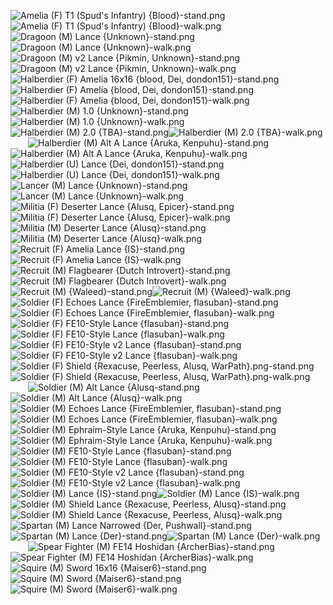 ![Amelia (F) T1 (Spud's Infantry) {Blood}-stand.png](https://raw.githubusercontent.com/Klokinator/FE-Repo/main/Map%20Sprites/Infantry%20-%20(Lnc)%20Soldiers,%20Halberdiers/Amelia%20(F)%20T1%20(Spud's%20Infantry)%20%7BBlood%7D-stand.png "Amelia (F) T1 (Spud's Infantry) {Blood}-stand.png")![Amelia (F) T1 (Spud's Infantry) {Blood}-walk.png](https://raw.githubusercontent.com/Klokinator/FE-Repo/main/Map%20Sprites/Infantry%20-%20(Lnc)%20Soldiers,%20Halberdiers/Amelia%20(F)%20T1%20(Spud's%20Infantry)%20%7BBlood%7D-walk.png "Amelia (F) T1 (Spud's Infantry) {Blood}-walk.png")&emsp;&emsp;![Dragoon (M) Lance {Unknown}-stand.png](https://raw.githubusercontent.com/Klokinator/FE-Repo/main/Map%20Sprites/Infantry%20-%20(Lnc)%20Soldiers,%20Halberdiers/Dragoon%20(M)%20Lance%20%7BUnknown%7D-stand.png "Dragoon (M) Lance {Unknown}-stand.png")![Dragoon (M) Lance {Unknown}-walk.png](https://raw.githubusercontent.com/Klokinator/FE-Repo/main/Map%20Sprites/Infantry%20-%20(Lnc)%20Soldiers,%20Halberdiers/Dragoon%20(M)%20Lance%20%7BUnknown%7D-walk.png "Dragoon (M) Lance {Unknown}-walk.png")&emsp;&emsp;![Dragoon (M) v2 Lance {Pikmin, Unknown}-stand.png](https://raw.githubusercontent.com/Klokinator/FE-Repo/main/Map%20Sprites/Infantry%20-%20(Lnc)%20Soldiers,%20Halberdiers/Dragoon%20(M)%20v2%20Lance%20%7BPikmin,%20Unknown%7D-stand.png "Dragoon (M) v2 Lance {Pikmin, Unknown}-stand.png")![Dragoon (M) v2 Lance {Pikmin, Unknown}-walk.png](https://raw.githubusercontent.com/Klokinator/FE-Repo/main/Map%20Sprites/Infantry%20-%20(Lnc)%20Soldiers,%20Halberdiers/Dragoon%20(M)%20v2%20Lance%20%7BPikmin,%20Unknown%7D-walk.png "Dragoon (M) v2 Lance {Pikmin, Unknown}-walk.png")&emsp;&emsp;![Halberdier (F) Amelia 16x16 {blood, Dei, dondon151}-stand.png](https://raw.githubusercontent.com/Klokinator/FE-Repo/main/Map%20Sprites/Infantry%20-%20(Lnc)%20Soldiers,%20Halberdiers/Halberdier%20(F)%20Amelia%2016x16%20%7Bblood,%20Dei,%20dondon151%7D-stand.png "Halberdier (F) Amelia 16x16 {blood, Dei, dondon151}-stand.png")![Halberdier (F) Amelia {blood, Dei, dondon151}-stand.png](https://raw.githubusercontent.com/Klokinator/FE-Repo/main/Map%20Sprites/Infantry%20-%20(Lnc)%20Soldiers,%20Halberdiers/Halberdier%20(F)%20Amelia%20%7Bblood,%20Dei,%20dondon151%7D-stand.png "Halberdier (F) Amelia {blood, Dei, dondon151}-stand.png")![Halberdier (F) Amelia {blood, Dei, dondon151}-walk.png](https://raw.githubusercontent.com/Klokinator/FE-Repo/main/Map%20Sprites/Infantry%20-%20(Lnc)%20Soldiers,%20Halberdiers/Halberdier%20(F)%20Amelia%20%7Bblood,%20Dei,%20dondon151%7D-walk.png "Halberdier (F) Amelia {blood, Dei, dondon151}-walk.png")&emsp;&emsp;![Halberdier (M) 1.0 {Unknown}-stand.png](https://raw.githubusercontent.com/Klokinator/FE-Repo/main/Map%20Sprites/Infantry%20-%20(Lnc)%20Soldiers,%20Halberdiers/Halberdier%20(M)%201.0%20%7BUnknown%7D-stand.png "Halberdier (M) 1.0 {Unknown}-stand.png")![Halberdier (M) 1.0 {Unknown}-walk.png](https://raw.githubusercontent.com/Klokinator/FE-Repo/main/Map%20Sprites/Infantry%20-%20(Lnc)%20Soldiers,%20Halberdiers/Halberdier%20(M)%201.0%20%7BUnknown%7D-walk.png "Halberdier (M) 1.0 {Unknown}-walk.png")&emsp;&emsp;![Halberdier (M) 2.0 {TBA}-stand.png](https://raw.githubusercontent.com/Klokinator/FE-Repo/main/Map%20Sprites/Infantry%20-%20(Lnc)%20Soldiers,%20Halberdiers/Halberdier%20(M)%202.0%20%7BTBA%7D-stand.png "Halberdier (M) 2.0 {TBA}-stand.png")![Halberdier (M) 2.0 {TBA}-walk.png](https://raw.githubusercontent.com/Klokinator/FE-Repo/main/Map%20Sprites/Infantry%20-%20(Lnc)%20Soldiers,%20Halberdiers/Halberdier%20(M)%202.0%20%7BTBA%7D-walk.png "Halberdier (M) 2.0 {TBA}-walk.png")&emsp;&emsp;![Halberdier (M) Alt A Lance {Aruka, Kenpuhu}-stand.png](https://raw.githubusercontent.com/Klokinator/FE-Repo/main/Map%20Sprites/Infantry%20-%20(Lnc)%20Soldiers,%20Halberdiers/Halberdier%20(M)%20Alt%20A%20Lance%20%7BAruka,%20Kenpuhu%7D-stand.png "Halberdier (M) Alt A Lance {Aruka, Kenpuhu}-stand.png")![Halberdier (M) Alt A Lance {Aruka, Kenpuhu}-walk.png](https://raw.githubusercontent.com/Klokinator/FE-Repo/main/Map%20Sprites/Infantry%20-%20(Lnc)%20Soldiers,%20Halberdiers/Halberdier%20(M)%20Alt%20A%20Lance%20%7BAruka,%20Kenpuhu%7D-walk.png "Halberdier (M) Alt A Lance {Aruka, Kenpuhu}-walk.png")&emsp;&emsp;![Halberdier (U) Lance {Dei, dondon151}-stand.png](https://raw.githubusercontent.com/Klokinator/FE-Repo/main/Map%20Sprites/Infantry%20-%20(Lnc)%20Soldiers,%20Halberdiers/Halberdier%20(U)%20Lance%20%7BDei,%20dondon151%7D-stand.png "Halberdier (U) Lance {Dei, dondon151}-stand.png")![Halberdier (U) Lance {Dei, dondon151}-walk.png](https://raw.githubusercontent.com/Klokinator/FE-Repo/main/Map%20Sprites/Infantry%20-%20(Lnc)%20Soldiers,%20Halberdiers/Halberdier%20(U)%20Lance%20%7BDei,%20dondon151%7D-walk.png "Halberdier (U) Lance {Dei, dondon151}-walk.png")&emsp;&emsp;![Lancer (M) Lance {Unknown}-stand.png](https://raw.githubusercontent.com/Klokinator/FE-Repo/main/Map%20Sprites/Infantry%20-%20(Lnc)%20Soldiers,%20Halberdiers/Lancer%20(M)%20Lance%20%7BUnknown%7D-stand.png "Lancer (M) Lance {Unknown}-stand.png")![Lancer (M) Lance {Unknown}-walk.png](https://raw.githubusercontent.com/Klokinator/FE-Repo/main/Map%20Sprites/Infantry%20-%20(Lnc)%20Soldiers,%20Halberdiers/Lancer%20(M)%20Lance%20%7BUnknown%7D-walk.png "Lancer (M) Lance {Unknown}-walk.png")&emsp;&emsp;![Militia (F) Deserter Lance {Alusq, Epicer}-stand.png](https://raw.githubusercontent.com/Klokinator/FE-Repo/main/Map%20Sprites/Infantry%20-%20(Lnc)%20Soldiers,%20Halberdiers/Militia%20(F)%20Deserter%20Lance%20%7BAlusq,%20Epicer%7D-stand.png "Militia (F) Deserter Lance {Alusq, Epicer}-stand.png")![Militia (F) Deserter Lance {Alusq, Epicer}-walk.png](https://raw.githubusercontent.com/Klokinator/FE-Repo/main/Map%20Sprites/Infantry%20-%20(Lnc)%20Soldiers,%20Halberdiers/Militia%20(F)%20Deserter%20Lance%20%7BAlusq,%20Epicer%7D-walk.png "Militia (F) Deserter Lance {Alusq, Epicer}-walk.png")&emsp;&emsp;![Militia (M) Deserter Lance {Alusq}-stand.png](https://raw.githubusercontent.com/Klokinator/FE-Repo/main/Map%20Sprites/Infantry%20-%20(Lnc)%20Soldiers,%20Halberdiers/Militia%20(M)%20Deserter%20Lance%20%7BAlusq%7D-stand.png "Militia (M) Deserter Lance {Alusq}-stand.png")![Militia (M) Deserter Lance {Alusq}-walk.png](https://raw.githubusercontent.com/Klokinator/FE-Repo/main/Map%20Sprites/Infantry%20-%20(Lnc)%20Soldiers,%20Halberdiers/Militia%20(M)%20Deserter%20Lance%20%7BAlusq%7D-walk.png "Militia (M) Deserter Lance {Alusq}-walk.png")&emsp;&emsp;![Recruit (F) Amelia Lance {IS}-stand.png](https://raw.githubusercontent.com/Klokinator/FE-Repo/main/Map%20Sprites/Infantry%20-%20(Lnc)%20Soldiers,%20Halberdiers/Recruit%20(F)%20Amelia%20Lance%20%7BIS%7D-stand.png "Recruit (F) Amelia Lance {IS}-stand.png")![Recruit (F) Amelia Lance {IS}-walk.png](https://raw.githubusercontent.com/Klokinator/FE-Repo/main/Map%20Sprites/Infantry%20-%20(Lnc)%20Soldiers,%20Halberdiers/Recruit%20(F)%20Amelia%20Lance%20%7BIS%7D-walk.png "Recruit (F) Amelia Lance {IS}-walk.png")&emsp;&emsp;![Recruit (M) Flagbearer {Dutch Introvert}-stand.png](https://raw.githubusercontent.com/Klokinator/FE-Repo/main/Map%20Sprites/Infantry%20-%20(Lnc)%20Soldiers,%20Halberdiers/Recruit%20(M)%20Flagbearer%20%7BDutch%20Introvert%7D-stand.png "Recruit (M) Flagbearer {Dutch Introvert}-stand.png")![Recruit (M) Flagbearer {Dutch Introvert}-walk.png](https://raw.githubusercontent.com/Klokinator/FE-Repo/main/Map%20Sprites/Infantry%20-%20(Lnc)%20Soldiers,%20Halberdiers/Recruit%20(M)%20Flagbearer%20%7BDutch%20Introvert%7D-walk.png "Recruit (M) Flagbearer {Dutch Introvert}-walk.png")&emsp;&emsp;![Recruit (M) {Waleed}-stand.png](https://raw.githubusercontent.com/Klokinator/FE-Repo/main/Map%20Sprites/Infantry%20-%20(Lnc)%20Soldiers,%20Halberdiers/Recruit%20(M)%20%7BWaleed%7D-stand.png "Recruit (M) {Waleed}-stand.png")![Recruit (M) {Waleed}-walk.png](https://raw.githubusercontent.com/Klokinator/FE-Repo/main/Map%20Sprites/Infantry%20-%20(Lnc)%20Soldiers,%20Halberdiers/Recruit%20(M)%20%7BWaleed%7D-walk.png "Recruit (M) {Waleed}-walk.png")&emsp;&emsp;![Soldier (F) Echoes Lance {FireEmblemier, flasuban}-stand.png](https://raw.githubusercontent.com/Klokinator/FE-Repo/main/Map%20Sprites/Infantry%20-%20(Lnc)%20Soldiers,%20Halberdiers/Soldier%20(F)%20Echoes%20Lance%20%7BFireEmblemier,%20flasuban%7D-stand.png "Soldier (F) Echoes Lance {FireEmblemier, flasuban}-stand.png")![Soldier (F) Echoes Lance {FireEmblemier, flasuban}-walk.png](https://raw.githubusercontent.com/Klokinator/FE-Repo/main/Map%20Sprites/Infantry%20-%20(Lnc)%20Soldiers,%20Halberdiers/Soldier%20(F)%20Echoes%20Lance%20%7BFireEmblemier,%20flasuban%7D-walk.png "Soldier (F) Echoes Lance {FireEmblemier, flasuban}-walk.png")&emsp;&emsp;![Soldier (F) FE10-Style Lance {flasuban}-stand.png](https://raw.githubusercontent.com/Klokinator/FE-Repo/main/Map%20Sprites/Infantry%20-%20(Lnc)%20Soldiers,%20Halberdiers/Soldier%20(F)%20FE10-Style%20Lance%20%7Bflasuban%7D-stand.png "Soldier (F) FE10-Style Lance {flasuban}-stand.png")![Soldier (F) FE10-Style Lance {flasuban}-walk.png](https://raw.githubusercontent.com/Klokinator/FE-Repo/main/Map%20Sprites/Infantry%20-%20(Lnc)%20Soldiers,%20Halberdiers/Soldier%20(F)%20FE10-Style%20Lance%20%7Bflasuban%7D-walk.png "Soldier (F) FE10-Style Lance {flasuban}-walk.png")![Soldier (F) FE10-Style v2 Lance {flasuban}-stand.png](https://raw.githubusercontent.com/Klokinator/FE-Repo/main/Map%20Sprites/Infantry%20-%20(Lnc)%20Soldiers,%20Halberdiers/Soldier%20(F)%20FE10-Style%20v2%20Lance%20%7Bflasuban%7D-stand.png "Soldier (F) FE10-Style v2 Lance {flasuban}-stand.png")![Soldier (F) FE10-Style v2 Lance {flasuban}-walk.png](https://raw.githubusercontent.com/Klokinator/FE-Repo/main/Map%20Sprites/Infantry%20-%20(Lnc)%20Soldiers,%20Halberdiers/Soldier%20(F)%20FE10-Style%20v2%20Lance%20%7Bflasuban%7D-walk.png "Soldier (F) FE10-Style v2 Lance {flasuban}-walk.png")&emsp;&emsp;![Soldier (F) Shield {Rexacuse, Peerless, Alusq, WarPath}.png-stand.png](https://raw.githubusercontent.com/Klokinator/FE-Repo/main/Map%20Sprites/Infantry%20-%20(Lnc)%20Soldiers,%20Halberdiers/Soldier%20(F)%20Shield%20%7BRexacuse,%20Peerless,%20Alusq,%20WarPath%7D.png-stand.png "Soldier (F) Shield {Rexacuse, Peerless, Alusq, WarPath}.png-stand.png")![Soldier (F) Shield {Rexacuse, Peerless, Alusq, WarPath}.png-walk.png](https://raw.githubusercontent.com/Klokinator/FE-Repo/main/Map%20Sprites/Infantry%20-%20(Lnc)%20Soldiers,%20Halberdiers/Soldier%20(F)%20Shield%20%7BRexacuse,%20Peerless,%20Alusq,%20WarPath%7D.png-walk.png "Soldier (F) Shield {Rexacuse, Peerless, Alusq, WarPath}.png-walk.png")&emsp;&emsp;![Soldier (M) Alt Lance {Alusq-stand.png](https://raw.githubusercontent.com/Klokinator/FE-Repo/main/Map%20Sprites/Infantry%20-%20(Lnc)%20Soldiers,%20Halberdiers/Soldier%20(M)%20Alt%20Lance%20%7BAlusq-stand.png "Soldier (M) Alt Lance {Alusq-stand.png")![Soldier (M) Alt Lance {Alusq}-walk.png](https://raw.githubusercontent.com/Klokinator/FE-Repo/main/Map%20Sprites/Infantry%20-%20(Lnc)%20Soldiers,%20Halberdiers/Soldier%20(M)%20Alt%20Lance%20%7BAlusq%7D-walk.png "Soldier (M) Alt Lance {Alusq}-walk.png")&emsp;&emsp;![Soldier (M) Echoes Lance {FireEmblemier, flasuban}-stand.png](https://raw.githubusercontent.com/Klokinator/FE-Repo/main/Map%20Sprites/Infantry%20-%20(Lnc)%20Soldiers,%20Halberdiers/Soldier%20(M)%20Echoes%20Lance%20%7BFireEmblemier,%20flasuban%7D-stand.png "Soldier (M) Echoes Lance {FireEmblemier, flasuban}-stand.png")![Soldier (M) Echoes Lance {FireEmblemier, flasuban}-walk.png](https://raw.githubusercontent.com/Klokinator/FE-Repo/main/Map%20Sprites/Infantry%20-%20(Lnc)%20Soldiers,%20Halberdiers/Soldier%20(M)%20Echoes%20Lance%20%7BFireEmblemier,%20flasuban%7D-walk.png "Soldier (M) Echoes Lance {FireEmblemier, flasuban}-walk.png")&emsp;&emsp;![Soldier (M) Ephraim-Style Lance {Aruka, Kenpuhu}-stand.png](https://raw.githubusercontent.com/Klokinator/FE-Repo/main/Map%20Sprites/Infantry%20-%20(Lnc)%20Soldiers,%20Halberdiers/Soldier%20(M)%20Ephraim-Style%20Lance%20%7BAruka,%20Kenpuhu%7D-stand.png "Soldier (M) Ephraim-Style Lance {Aruka, Kenpuhu}-stand.png")![Soldier (M) Ephraim-Style Lance {Aruka, Kenpuhu}-walk.png](https://raw.githubusercontent.com/Klokinator/FE-Repo/main/Map%20Sprites/Infantry%20-%20(Lnc)%20Soldiers,%20Halberdiers/Soldier%20(M)%20Ephraim-Style%20Lance%20%7BAruka,%20Kenpuhu%7D-walk.png "Soldier (M) Ephraim-Style Lance {Aruka, Kenpuhu}-walk.png")&emsp;&emsp;![Soldier (M) FE10-Style Lance {flasuban}-stand.png](https://raw.githubusercontent.com/Klokinator/FE-Repo/main/Map%20Sprites/Infantry%20-%20(Lnc)%20Soldiers,%20Halberdiers/Soldier%20(M)%20FE10-Style%20Lance%20%7Bflasuban%7D-stand.png "Soldier (M) FE10-Style Lance {flasuban}-stand.png")![Soldier (M) FE10-Style Lance {flasuban}-walk.png](https://raw.githubusercontent.com/Klokinator/FE-Repo/main/Map%20Sprites/Infantry%20-%20(Lnc)%20Soldiers,%20Halberdiers/Soldier%20(M)%20FE10-Style%20Lance%20%7Bflasuban%7D-walk.png "Soldier (M) FE10-Style Lance {flasuban}-walk.png")![Soldier (M) FE10-Style v2 Lance {flasuban}-stand.png](https://raw.githubusercontent.com/Klokinator/FE-Repo/main/Map%20Sprites/Infantry%20-%20(Lnc)%20Soldiers,%20Halberdiers/Soldier%20(M)%20FE10-Style%20v2%20Lance%20%7Bflasuban%7D-stand.png "Soldier (M) FE10-Style v2 Lance {flasuban}-stand.png")![Soldier (M) FE10-Style v2 Lance {flasuban}-walk.png](https://raw.githubusercontent.com/Klokinator/FE-Repo/main/Map%20Sprites/Infantry%20-%20(Lnc)%20Soldiers,%20Halberdiers/Soldier%20(M)%20FE10-Style%20v2%20Lance%20%7Bflasuban%7D-walk.png "Soldier (M) FE10-Style v2 Lance {flasuban}-walk.png")&emsp;&emsp;![Soldier (M) Lance {IS}-stand.png](https://raw.githubusercontent.com/Klokinator/FE-Repo/main/Map%20Sprites/Infantry%20-%20(Lnc)%20Soldiers,%20Halberdiers/Soldier%20(M)%20Lance%20%7BIS%7D-stand.png "Soldier (M) Lance {IS}-stand.png")![Soldier (M) Lance {IS}-walk.png](https://raw.githubusercontent.com/Klokinator/FE-Repo/main/Map%20Sprites/Infantry%20-%20(Lnc)%20Soldiers,%20Halberdiers/Soldier%20(M)%20Lance%20%7BIS%7D-walk.png "Soldier (M) Lance {IS}-walk.png")&emsp;&emsp;![Soldier (M) Shield Lance {Rexacuse, Peerless, Alusq}-stand.png](https://raw.githubusercontent.com/Klokinator/FE-Repo/main/Map%20Sprites/Infantry%20-%20(Lnc)%20Soldiers,%20Halberdiers/Soldier%20(M)%20Shield%20Lance%20%7BRexacuse,%20Peerless,%20Alusq%7D-stand.png "Soldier (M) Shield Lance {Rexacuse, Peerless, Alusq}-stand.png")![Soldier (M) Shield Lance {Rexacuse, Peerless, Alusq}-walk.png](https://raw.githubusercontent.com/Klokinator/FE-Repo/main/Map%20Sprites/Infantry%20-%20(Lnc)%20Soldiers,%20Halberdiers/Soldier%20(M)%20Shield%20Lance%20%7BRexacuse,%20Peerless,%20Alusq%7D-walk.png "Soldier (M) Shield Lance {Rexacuse, Peerless, Alusq}-walk.png")&emsp;&emsp;![Spartan (M) Lance Narrowed {Der, Pushwall}-stand.png](https://raw.githubusercontent.com/Klokinator/FE-Repo/main/Map%20Sprites/Infantry%20-%20(Lnc)%20Soldiers,%20Halberdiers/Spartan%20(M)%20Lance%20Narrowed%20%7BDer,%20Pushwall%7D-stand.png "Spartan (M) Lance Narrowed {Der, Pushwall}-stand.png")![Spartan (M) Lance {Der}-stand.png](https://raw.githubusercontent.com/Klokinator/FE-Repo/main/Map%20Sprites/Infantry%20-%20(Lnc)%20Soldiers,%20Halberdiers/Spartan%20(M)%20Lance%20%7BDer%7D-stand.png "Spartan (M) Lance {Der}-stand.png")![Spartan (M) Lance {Der}-walk.png](https://raw.githubusercontent.com/Klokinator/FE-Repo/main/Map%20Sprites/Infantry%20-%20(Lnc)%20Soldiers,%20Halberdiers/Spartan%20(M)%20Lance%20%7BDer%7D-walk.png "Spartan (M) Lance {Der}-walk.png")&emsp;&emsp;![Spear Fighter (M) FE14 Hoshidan {ArcherBias}-stand.png](https://raw.githubusercontent.com/Klokinator/FE-Repo/main/Map%20Sprites/Infantry%20-%20(Lnc)%20Soldiers,%20Halberdiers/Spear%20Fighter%20(M)%20FE14%20Hoshidan%20%7BArcherBias%7D-stand.png "Spear Fighter (M) FE14 Hoshidan {ArcherBias}-stand.png")![Spear Fighter (M) FE14 Hoshidan {ArcherBias}-walk.png](https://raw.githubusercontent.com/Klokinator/FE-Repo/main/Map%20Sprites/Infantry%20-%20(Lnc)%20Soldiers,%20Halberdiers/Spear%20Fighter%20(M)%20FE14%20Hoshidan%20%7BArcherBias%7D-walk.png "Spear Fighter (M) FE14 Hoshidan {ArcherBias}-walk.png")&emsp;&emsp;![Squire (M) Sword 16x16 {Maiser6}-stand.png](https://raw.githubusercontent.com/Klokinator/FE-Repo/main/Map%20Sprites/Infantry%20-%20(Lnc)%20Soldiers,%20Halberdiers/Squire%20(M)%20Sword%2016x16%20%7BMaiser6%7D-stand.png "Squire (M) Sword 16x16 {Maiser6}-stand.png")![Squire (M) Sword {Maiser6}-stand.png](https://raw.githubusercontent.com/Klokinator/FE-Repo/main/Map%20Sprites/Infantry%20-%20(Lnc)%20Soldiers,%20Halberdiers/Squire%20(M)%20Sword%20%7BMaiser6%7D-stand.png "Squire (M) Sword {Maiser6}-stand.png")![Squire (M) Sword {Maiser6}-walk.png](https://raw.githubusercontent.com/Klokinator/FE-Repo/main/Map%20Sprites/Infantry%20-%20(Lnc)%20Soldiers,%20Halberdiers/Squire%20(M)%20Sword%20%7BMaiser6%7D-walk.png "Squire (M) Sword {Maiser6}-walk.png")